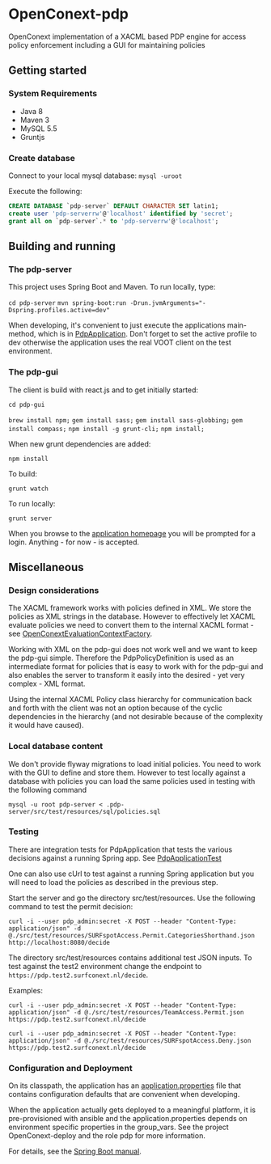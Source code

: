 # OpenConext-pdp

OpenConext implementation of a XACML based PDP engine for access policy enforcement including a GUI for maintaining policies

## Getting started

### System Requirements

- Java 8
- Maven 3
- MySQL 5.5
- Gruntjs

### Create database

Connect to your local mysql database: `mysql -uroot`

Execute the following:

```sql
CREATE DATABASE `pdp-server` DEFAULT CHARACTER SET latin1;
create user 'pdp-serverrw'@'localhost' identified by 'secret';
grant all on `pdp-server`.* to 'pdp-serverrw'@'localhost';
```

## Building and running

### The pdp-server

This project uses Spring Boot and Maven. To run locally, type:

`cd pdp-server`
`mvn spring-boot:run -Drun.jvmArguments="-Dspring.profiles.active=dev"`

When developing, it's convenient to just execute the applications main-method, which is in [PdpApplication](pdp-server/src/main/java/pdp/PdpApplication.java). Don't forget
to set the active profile to dev otherwise the application uses the real VOOT client on the test environment.

### The pdp-gui

The client is build with react.js and to get initially started:

`cd pdp-gui`

`brew install npm;`
`gem install sass;`
`gem install sass-globbing;`
`gem install compass;`
`npm install -g grunt-cli;`
`npm install;`

When new grunt dependencies are added:

`npm install`

To build:

`grunt watch`

To run locally:

`grunt server`

When you browse to the [application homepage](http://localhost:8001/) you will be prompted for a login. Anything - for now - is accepted.

## Miscellaneous

### Design considerations

The XACML framework works with policies defined in XML. We store the policies as XML strings in the database. However to
effectively let XACML evaluate policies we need to convert them to the internal XACML format - see [OpenConextEvaluationContextFactory](pdp-server/src/main/java/pdp/xacml/OpenConextEvaluationContextFactory.java).

Working with XML on the pdp-gui does not work well and we want to keep the pdp-gui simple. Therefore the PdpPolicyDefinition is used as an
intermediate format for policies that is easy to work with for the pdp-gui and also enables the server to transform
it easily into the desired - yet very complex - XML format.

Using the internal XACML Policy class hierarchy for communication back and forth with the client was not an option because
of the cyclic dependencies in the hierarchy (and not desirable because of the complexity it would have caused).

### Local database content

We don't provide flyway migrations to load initial policies. You need to work with the GUI to define and store them. However to test locally against
a database with policies you can load the same policies used in testing with the following command

`mysql -u root pdp-server < .pdp-server/src/test/resources/sql/policies.sql`

### Testing

There are integration tests for PdpApplication that tests the various decisions against a running Spring app. See [PdpApplicationTest](pdp-server/src/test/java/pdp/PdpApplicationTest.java)

One can also use cUrl to test against a running Spring application but you will need to load the policies as described in the previous step. 

Start the server and go the directory src/test/resources. Use the following command to test the permit decision:

`curl -i --user pdp_admin:secret -X POST --header "Content-Type: application/json" -d @./src/test/resources/SURFspotAccess.Permit.CategoriesShorthand.json http://localhost:8080/decide`

The directory src/test/resources contains additional test JSON inputs. To test against the test2 environment change the endpoint to `https://pdp.test2.surfconext.nl/decide`. 

Examples:

`curl -i --user pdp_admin:secret -X POST --header "Content-Type: application/json" -d @./src/test/resources/TeamAccess.Permit.json https://pdp.test2.surfconext.nl/decide`

`curl -i --user pdp_admin:secret -X POST --header "Content-Type: application/json" -d @./src/test/resources/SURFspotAccess.Deny.json https://pdp.test2.surfconext.nl/decide`

### Configuration and Deployment

On its classpath, the application has an [application.properties](src/main/resources/application.properties) file that
contains configuration defaults that are convenient when developing.

When the application actually gets deployed to a meaningful platform, it is pre-provisioned with ansible and the application.properties depends on
environment specific properties in the group_vars. See the project OpenConext-deploy and the role pdp for more information.

For details, see the [Spring Boot manual](http://docs.spring.io/spring-boot/docs/1.2.1.RELEASE/reference/htmlsingle/).

